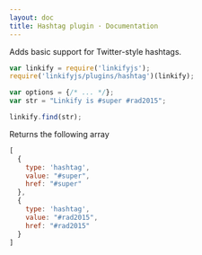 ```yaml
---
layout: doc
title: Hashtag plugin · Documentation
---
```


Adds basic support for Twitter-style hashtags.

```js
var linkify = require('linkifyjs');
require('linkifyjs/plugins/hashtag')(linkify);
```

```js
var options = {/* ... */};
var str = "Linkify is #super #rad2015";

linkify.find(str);
```

Returns the following array

```js
[
  {
    type: 'hashtag',
    value: "#super",
    href: "#super"
  },
  {
    type: 'hashtag',
    value: "#rad2015",
    href: "#rad2015"
  }
]
```
